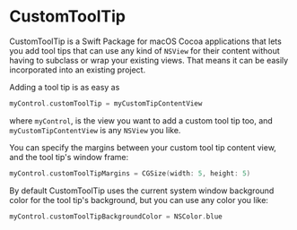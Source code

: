 # CustomToolTip

CustomToolTip is a Swift Package for macOS Cocoa applications that lets you add tool tips that can use any kind of  `NSView` for their content without having to subclass or wrap your existing views.  That means it can be easily incorporated into an existing project.

Adding a tool tip is as easy as

```swift
myControl.customToolTip = myCustomTipContentView
```
where `myControl`, is the view you want to add a custom tool tip too, and  `myCustomTipContentView` is any `NSView` you like.

You can specify the margins between your custom tool tip content view, and the tool tip's window frame:

```swift
myControl.customToolTipMargins = CGSize(width: 5, height: 5)
```

By default CustomToolTip uses the current system window background color for the tool tip's background, but you can use any color you like:

```swift
myControl.customToolTipBackgroundColor = NSColor.blue
```
